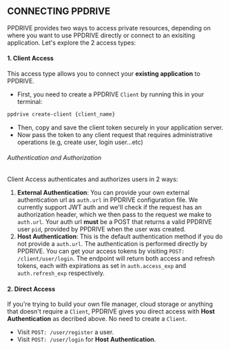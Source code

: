 ## CONNECTING PPDRIVE
PPDRIVE provides two ways to access private resources, depending on where you want to use PPDRIVE directly or connect to an exisiting application. Let's explore the 2 access types:

#### 1. Client Access
This access type allows you to connect your **existing application** to PPDRIVE.
- First, you need to create a PPDRIVE `Client` by running this in your terminal:
```sh
ppdrive create-client {client_name}
```
- Then, copy and save the client token securely in your application server.
- Now pass the token to any client request that requires administrative operations (e.g, create user, login user...etc)

###### Authentication and Authorization
Client Access authenticates and authorizes users in 2 ways:
1. **External Authentication**: You can provide your own external authentication url as `auth.url` in PPDRIVE configuration file. We currently support JWT auth and we'll check if the request has an authorization header, which we then pass to the request we make to `auth.url`. Your auth url **must** be a POST that returns a valid PPDRIVE user `pid`, provided by PPDRIVE when the user was created.
2. **Host Authentication**: This is the default authentication method if you do not provide a `auth.url`. The authentication is performed directly by PPDRIVE. You can get your access tokens by visiting `POST: /client/user/login`. The endpoint will return both access and refresh tokens, each with expirations as set in `auth.access_exp` and `auth.refresh_exp` respectively.

#### 2. Direct Access
If you're trying to build your own file manager, cloud storage or anything that doesn't require a `Client`, PPDRIVE gives you direct access with **Host Authentication** as decribed above. No need to create a `Client`.
- Visit `POST: /user/register` a user.
- Visit `POST: /user/login` for **Host Authentication**.
